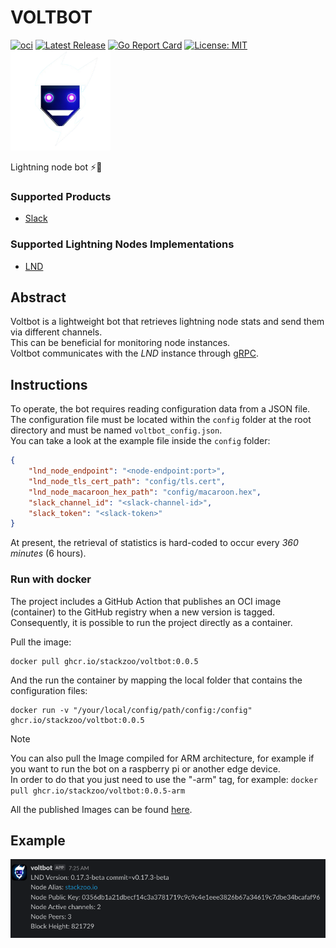 # VOLTBOT
[![oci](https://github.com/stackzoo/voltbot/actions/workflows/oci.yaml/badge.svg)](https://github.com/stackzoo/voltbot/actions/workflows/oci.yaml)
[![Latest Release](https://img.shields.io/github/release/stackzoo/voltbot.svg)](https://github.com/stackzoo/voltbot/releases/latest)
[![Go Report Card](https://goreportcard.com/badge/github.com/stackzoo/voltbot)](https://goreportcard.com/report/github.com/stackzoo/voltbot)
[![License: MIT](https://img.shields.io/badge/License-MIT-yellow.svg)](https://opensource.org/licenses/MIT)  
<img src="images/voltbot-logo-nobg.png" alt="logo" width="160"/>

Lightning node bot ⚡🤖

### Supported Products

- [Slack](https://slack.com/)

### Supported Lightning Nodes Implementations

- [LND](https://github.com/lightningnetwork/lnd)

## Abstract
Voltbot is a lightweight bot that retrieves lightning node stats and send them via different channels.  
This can be beneficial for monitoring node instances.  
Voltbot communicates with the *LND* instance through [gRPC](https://grpc.io/).  



## Instructions

To operate, the bot requires reading configuration data from a JSON file.  
The configuration file must be located within the `config` folder at the root directory and must be named `voltbot_config.json`.  
You can take a look at the example file inside the `config` folder:  
```json
{
    "lnd_node_endpoint": "<node-endpoint:port>",
    "lnd_node_tls_cert_path": "config/tls.cert",
    "lnd_node_macaroon_hex_path": "config/macaroon.hex",
    "slack_channel_id": "<slack-channel-id>",
    "slack_token": "<slack-token>"
}
```  
At present, the retrieval of statistics is hard-coded to occur every *360 minutes* (6 hours).  

### Run with docker
The project includes a GitHub Action that publishes an OCI image (container) to the GitHub registry when a new version is tagged.  
Consequently, it is possible to run the project directly as a container.  
  
  
Pull the image:  
```console
docker pull ghcr.io/stackzoo/voltbot:0.0.5
```  
And the run the container by mapping the local folder that contains the configuration files:  
```console
docker run -v "/your/local/config/path/config:/config" ghcr.io/stackzoo/voltbot:0.0.5
```  

>[!Note]
> You can also pull the Image compiled for ARM architecture, for example if you want to run the bot on a raspberry pi or another edge device.  
> In order to do that you just need to use the "-arm" tag, for example: `docker pull ghcr.io/stackzoo/voltbot:0.0.5-arm`  

All the published Images can be found [here](https://github.com/stackzoo/voltbot/pkgs/container/voltbot).


## Example

<img src="images/slack-message.png" alt="logo" width="900"/>


